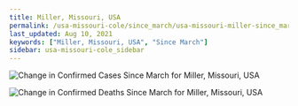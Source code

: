 ```yaml
---
title: Miller, Missouri, USA
permalink: /usa-missouri-cole/since_march/usa-missouri-miller-since_march.html
last_updated: Aug 10, 2021
keywords: ["Miller, Missouri, USA", "Since March"]
sidebar: usa-missouri-cole_sidebar
---
```


![Change in Confirmed Cases Since March for Miller, Missouri, USA](/covid_tracker/images/graphs/usa-missouri-miller-delta_confirmed-since_march_graph.png)

![Change in Confirmed Deaths Since March for Miller, Missouri, USA](/covid_tracker/images/graphs/usa-missouri-miller-delta_deaths-since_march_graph.png)
